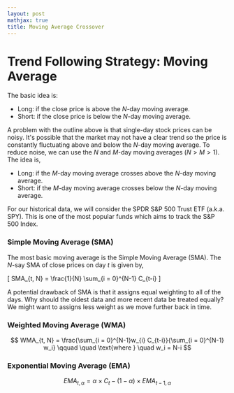```yaml
---
layout: post
mathjax: true
title: Moving Average Crossover
---
```


# Trend Following Strategy: Moving Average

The basic idea is: 

* Long: if the close price is above the $N$-day moving average.
* Short: if the close price is below the $N$-day moving average.

A problem with the outline above is that single-day stock prices can be noisy. It's possible that the market may not have a clear trend so the price is constantly fluctuating above and below the $N$-day moving average. To reduce noise, we can use the $N$ and $M$-day moving averages ($N > M > 1$). The idea is, 

* Long: if the $M$-day moving average crosses above the $N$-day moving average.
* Short: if the $M$-day moving average crosses below the $N$-day moving average.


For our historical data, we will consider the SPDR S&P 500 Trust ETF (a.k.a. SPY). This is one of the most popular funds which aims to track the S&P 500 Index.


### Simple Moving Average (SMA)

The most basic moving average is the Simple Moving Average (SMA). The $N$-say SMA of close prices on day $t$ is given by,

\[
SMA_{t, N} = \frac{1}{N} \sum_{i = 0}^{N-1} C_{t-i} 
\]

A potential drawback of SMA is that it assigns equal weighting to all of the days. Why should the oldest data and more recent data be treated equally? We might want to assigns less weight as we move further back in time. 

### Weighted Moving Average (WMA)

$$
WMA_{t, N} = \frac{\sum_{i = 0}^{N-1}w_{i} C_{t-i}}{\sum_{i = 0}^{N-1} w_i}
\qquad \quad
\text{where }
\quad
w_i = N-i
$$


### Exponential Moving Average (EMA)

$$
EMA_{t, \alpha} = \alpha \times C_{t} - (1 - \alpha) \times EMA_{t-1, \alpha}
$$
